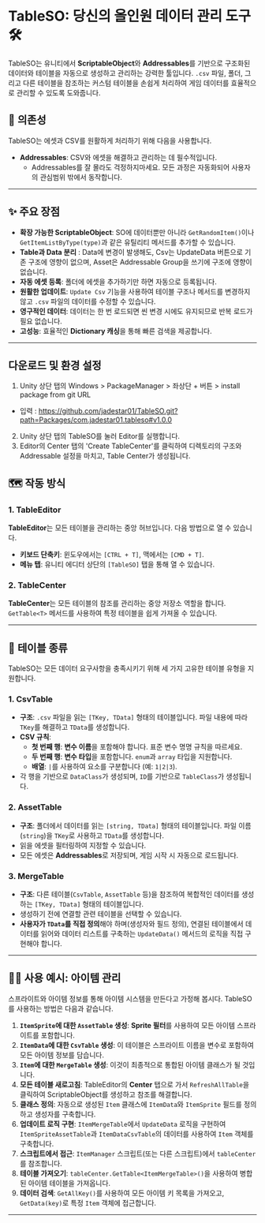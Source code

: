 # TableSO: 당신의 올인원 데이터 관리 도구 🛠️

TableSO는 유니티에서 **ScriptableObject**와 **Addressables**를 기반으로 구조화된 데이터와 테이블을 자동으로 생성하고 관리하는 강력한 툴입니다. `.csv` 파일, 폴더, 그리고 다른 테이블을 참조하는 커스텀 테이블을 손쉽게 처리하여 게임 데이터를 효율적으로 관리할 수 있도록 도와줍니다.

## 🧐 의존성

TableSO는 에셋과 CSV를 원활하게 처리하기 위해 다음을 사용합니다.

* **Addressables**: CSV와 에셋을 해결하고 관리하는 데 필수적입니다.
  * Addressables를 잘 몰라도 걱정하지마세요. 모든 과정은 자동화되어 사용자의 관심범위 밖에서 동작합니다.

---

## ✨ 주요 장점

* **확장 가능한 ScriptableObject**: SO에 데이터뿐만 아니라 `GetRandomItem()`이나 `GetItemListByType(type)`과 같은 유틸리티 메서드를 추가할 수 있습니다.
* **Table과 Data 분리** : Data에 변경이 발생해도, Csv는 UpdateData 버튼으로 기존 구조에 영향이 없으며, Asset은 Addressable Group을 쓰기에 구조에 영향이 없습니다.
* **자동 에셋 등록**: 폴더에 에셋을 추가하기만 하면 자동으로 등록됩니다.
* **원활한 업데이트**: `Update Csv` 기능을 사용하여 테이블 구조나 메서드를 변경하지 않고 `.csv` 파일의 데이터를 수정할 수 있습니다.
* **영구적인 데이터**: 데이터는 한 번 로드되면 씬 변경 시에도 유지되므로 반복 로드가 필요 없습니다.
* **고성능**: 효율적인 **Dictionary 캐싱**을 통해 빠른 검색을 제공합니다.

---

## 다운로드 및 환경 설정

1. Unity 상단 탭의 Windows > PackageManager > 좌상단 + 버튼 > install package from git URL
 - 입력 : https://github.com/jadestar01/TableSO.git?path=Packages/com.jadestar01.tableso#v1.0.0
2. Unity 상단 탭의 TableSO를 눌러 Editor를 실행합니다.
3. Editor의 Center 탭의 'Create TableCenter'를 클릭하여 디렉토리의 구조와 Addressable 설정을 마치고, Table Center가 생성됩니다.

## 🗺️ 작동 방식

### 1. TableEditor

**TableEditor**는 모든 테이블을 관리하는 중앙 허브입니다. 다음 방법으로 열 수 있습니다.
* **키보드 단축키**: 윈도우에서는 `[CTRL + T]`, 맥에서는 `[CMD + T]`.
* **메뉴 탭**: 유니티 에디터 상단의 `[TableSO]` 탭을 통해 열 수 있습니다.

### 2. TableCenter

**TableCenter**는 모든 테이블의 참조를 관리하는 중앙 저장소 역할을 합니다. `GetTable<T>` 메서드를 사용하여 특정 테이블을 쉽게 가져올 수 있습니다.

---

## 📂 테이블 종류

TableSO는 모든 데이터 요구사항을 충족시키기 위해 세 가지 고유한 테이블 유형을 지원합니다.

### 1. CsvTable

* **구조**: `.csv` 파일을 읽는 `[TKey, TData]` 형태의 테이블입니다. 파일 내용에 따라 `TKey`를 해결하고 `TData`를 생성합니다.
* **CSV 규칙**:
    * **첫 번째 행**: **변수 이름**을 포함해야 합니다. 표준 변수 명명 규칙을 따르세요.
    * **두 번째 행**: **변수 타입**을 포함합니다. `enum`과 `array` 타입을 지원합니다.
    * **배열**: `|`를 사용하여 요소를 구분합니다 (예: `1|2|3`).
* 각 행을 기반으로 `DataClass`가 생성되며, `ID`를 기반으로 `TableClass`가 생성됩니다.

### 2. AssetTable

* **구조**: 폴더에서 데이터를 읽는 `[string, TData]` 형태의 테이블입니다. 파일 이름(`string`)을 `TKey`로 사용하고 `TData`를 생성합니다.
* 읽을 에셋을 필터링하여 지정할 수 있습니다.
* 모든 에셋은 **Addressables**로 저장되며, 게임 시작 시 자동으로 로드됩니다.

### 3. MergeTable

* **구조**: 다른 테이블(`CsvTable`, `AssetTable` 등)을 참조하여 복합적인 데이터를 생성하는 `[TKey, TData]` 형태의 테이블입니다.
* 생성하기 전에 연결할 관련 테이블을 선택할 수 있습니다.
* **사용자가 `TData`를 직접 정의**해야 하며(생성자와 필드 정의), 연결된 테이블에서 데이터를 읽어와 데이터 리스트를 구축하는 `UpdateData()` 메서드의 로직을 직접 구현해야 합니다.

---

## 👩‍💻 사용 예시: 아이템 관리

스프라이트와 아이템 정보를 통해 아이템 시스템을 만든다고 가정해 봅시다. TableSO를 사용하는 방법은 다음과 같습니다.

1.  **`ItemSprite`에 대한 `AssetTable` 생성**: **Sprite 필터**를 사용하여 모든 아이템 스프라이트를 포함합니다.
2.  **`ItemData`에 대한 `CsvTable` 생성**: 이 테이블은 스프라이트 이름을 변수로 포함하여 모든 아이템 정보를 담습니다.
3.  **`Item`에 대한 `MergeTable` 생성**: 이것이 최종적으로 통합된 아이템 클래스가 될 것입니다.
4.  **모든 테이블 새로고침**: TableEditor의 **Center** 탭으로 가서 `RefreshAllTable`을 클릭하여 ScriptableObject를 생성하고 참조를 해결합니다.
5.  **클래스 정의**: 자동으로 생성된 `Item` 클래스에 `ItemData`와 `ItemSprite` 필드를 정의하고 생성자를 구축합니다.
6.  **업데이트 로직 구현**: `ItemMergeTable`에서 `UpdateData` 로직을 구현하여 `ItemSpriteAssetTable`과 `ItemDataCsvTable`의 데이터를 사용하여 `Item` 객체를 구축합니다.
7.  **스크립트에서 접근**: `ItemManager` 스크립트(또는 다른 스크립트)에서 `tableCenter`를 참조합니다.
8.  **테이블 가져오기**: `tableCenter.GetTable<ItemMergeTable>()`을 사용하여 병합된 아이템 테이블을 가져옵니다.
9.  **데이터 검색**: `GetAllKey()`를 사용하여 모든 아이템 키 목록을 가져오고, `GetData(key)`로 특정 `Item` 객체에 접근합니다.

---
